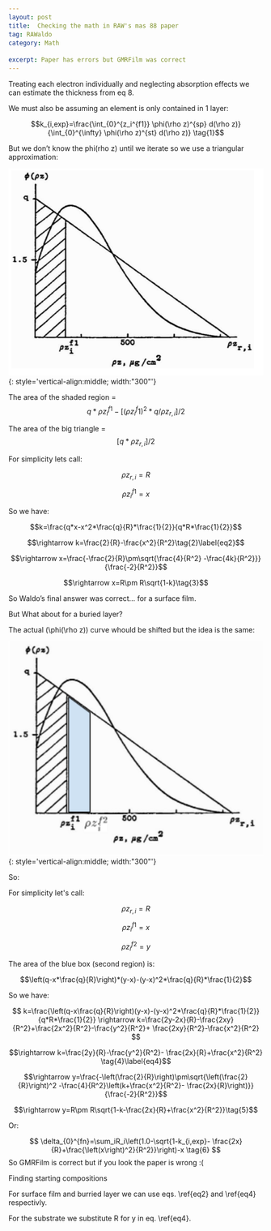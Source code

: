 ```yaml
---
layout: post
title:  Checking the math in RAW's mas 88 paper
tag: RAWaldo
category: Math

excerpt: Paper has errors but GMRFilm was correct
---
```


Treating each electron individually and neglecting absorption effects we can
estimate the thickness from eq 8.

We must also be assuming an element is
only contained in 1 layer:

$$k_{i,exp}=\frac{\int_{0}^{z_i^{f1}} \phi(\rho z)^{sp} d(\rho z)}
{\int_{0}^{\infty} \phi(\rho z)^{st} d(\rho z)}
\tag{1}$$

But we don’t know the phi(rho z) until we iterate so we use a triangular
approximation:

![phirhoz-A1](/resources/img/phirhoz-A1.png){: style='vertical-align:middle; width:"300"'}

The area of the shaded region =
$$q *\rho z_i^{f1}-[(\rho z_i^f1)^2*q/\rho z_{r,i}]/2$$

The area of the big triangle =
$$[q*\rho z_{r,i}]/2$$

For simplicity lets call:

$$\rho z_{r,i}=R$$

$$\rho z_i^{f1}=x$$

So we have:

$$k=\frac{q*x-x^2*\frac{q}{R}*\frac{1}{2}}{q*R*\frac{1}{2}}$$

$$\rightarrow k=\frac{2}{R}-\frac{x^2}{R^2}\tag{2}\label{eq2}$$

$$\rightarrow x=\frac{-\frac{2}{R}\pm\sqrt{\frac{4}{R^2}
    -\frac{4k}{R^2}}}{\frac{-2}{R^2}}$$

$$\rightarrow x=R\pm R\sqrt{1-k}\tag{3}$$

So Waldo’s final answer was correct… for a surface film.

But What about for a buried layer?

The actual \(\phi(\rho z)\) curve whould be shifted but the idea is the
same:

![phirhoz-A2](/resources/img/phirhoz-A2.png){: style='vertical-align:middle; width:"300"'}

So:

For simplicity let's call:

$$\rho z_{r,i}=R$$

$$\rho z_i^{f1}=x$$

$$\rho z_i^{f2}=y$$

The area of the blue box (second region) is:

$$\left(q-x*\frac{q}{R}\right)*(y-x)-(y-x)^2*\frac{q}{R}*\frac{1}{2}$$

So we have:

$$
k=\frac{\left(q-x\frac{q}{R}\right)(y-x)-(y-x)^2*\frac{q}{R}*\frac{1}{2}}
    {q*R*\frac{1}{2}}
\rightarrow
k=\frac{2y-2x}{R}-\frac{2xy}{R^2}+\frac{2x^2}{R^2}-\frac{y^2}{R^2}+
    \frac{2xy}{R^2}-\frac{x^2}{R^2}
$$

$$\rightarrow
k=\frac{2y}{R}-\frac{y^2}{R^2}-
    \frac{2x}{R}+\frac{x^2}{R^2}
    \tag{4}\label{eq4}$$

$$\rightarrow
y=\frac{-\left(\frac{2}{R}\right)\pm\sqrt{\left(\frac{2}{R}\right)^2
    -\frac{4}{R^2}\left(k+\frac{x^2}{R^2}-
    \frac{2x}{R}\right)}}{\frac{-2}{R^2}}$$

$$\rightarrow y=R\pm R\sqrt{1-k-\frac{2x}{R}+\frac{x^2}{R^2}}\tag{5}$$

Or:

$$
\delta_{0}^{fn}=\sum_iR_i\left(1.0-\sqrt{1-k_{i,exp}-
\frac{2x}{R}+\frac{\left(x\right)^2}{R^2}}\right)-x
\tag{6} $$
So GMRFilm is correct but if you look the paper is wrong :(

Finding starting compositions

For surface film and burried layer we can use eqs. \ref{eq2} and \ref{eq4}
respectivly.

For the substrate we substitute R for y in eq. \ref{eq4}.

